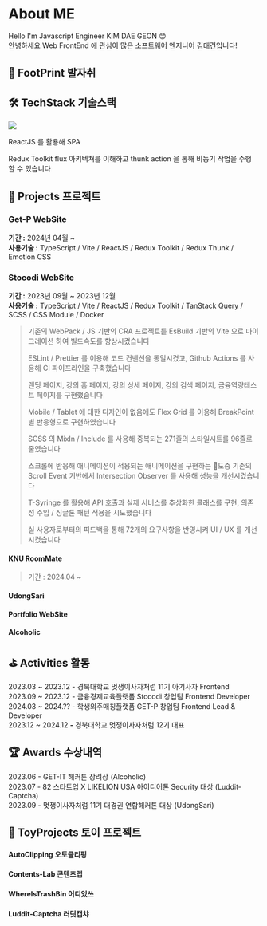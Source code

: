 # About ME

Hello I'm Javascript Engineer KIM DAE GEON 😊\
안녕하세요 Web FrontEnd 에 관심이 많은 소프트웨어 엔지니어 김대건입니다!



## 🦶 FootPrint 발자취



## 🛠️ TechStack 기술스택

![](https://img.shields.io/badge/REACT\_JS-151515?style=for-the-badge\&logo=react\&logoColor=61DAFB)

ReactJS 를 활용해 SPA&#x20;

Redux Toolkit  flux 아키텍쳐를 이해하고 thunk action 을 통해 비동기 작업을 수행 할 수 있습니다

## 📖 Projects 프로젝트

### Get-P WebSite

**기간 :** 2024년 04월 \~\
**사용기술 :** TypeScript / Vite / ReactJS / Redux Toolkit / Redux Thunk / Emotion CSS

>

### Stocodi WebSite

**기간 :** 2023년 09월 \~ 2023년 12월\
**사용기술 :** TypeScript / Vite / ReactJS / Redux Toolkit / TanStack Query / SCSS / CSS Module / Docker

> 기존의 WebPack / JS 기반의 CRA 프로젝트를 EsBuild 기반의 Vite 으로 마이그레이션 하여 빌드속도를 향상시켰습니다
>
> ESLint / Prettier 를 이용해 코드 컨벤션을 통일시켰고, Github Actions 를 사용해 CI 파이프라인을 구축했습니다
>
> 랜딩 페이지, 강의 홈 페이지, 강의 상세 페이지, 강의 검색 페이지, 금융역량테스트 페이지를 구현했습니다
>
> Mobile / Tablet 에 대한 디자인이 없음에도 Flex Grid 를 이용해 BreakPoint 별 반응형으로 구현하였습니다
>
> SCSS 의 MixIn / Include 를 사용해 중복되는 271줄의 스타일시트를 96줄로 줄였습니다
>
> 스크롤에 반응해 애니메이션이 적용되는 애니메이션을 구현하는 도중 기존의 Scroll Event 기반에서 Intersection Observer 를 사용해 성능을 개선시켰습니다
>
> T-Syringe 를 활용해 API 호출과 실제 서비스를 추상화한 클래스를 구현, 의존성 주입 / 싱글톤 패턴 적용을 시도했습니다
>
> 실 사용자로부터의 피드백을 통해 72개의 요구사항을 반영시켜 UI / UX 를 개선시켰습니다

#### KNU RoomMate

> 기간 : 2024.04 \~&#x20;

#### UdongSari

>

#### Portfolio WebSite

>

#### Alcoholic

>





## ⛳️ Activities 활동

2023.03 \~ 2023.12 - 경북대학교 멋쟁이사자처럼 11기 아기사자 Frontend\
2023.09 \~ 2023.12 - 금융경제교육플랫폼 Stocodi 창업팀 Frontend Developer\
2024.03 \~ 2024.?? - 학생외주매칭플랫폼 GET-P 창업팀 Frontend Lead & Developer\
2023.12 \~ 2024.12 **-** 경북대학교 멋쟁이사자처럼 12기 대표



## 🏆 Awards 수상내역

2023.06 - GET-IT 해커톤 장려상 (Alcoholic)\
2023.07 - 82 스타트업 X LIKELION USA 아이디어톤 Security 대상 (Luddit-Captcha)\
2023.09 - 멋쟁이사자처럼 11기 대경권 연합해커톤 대상 (UdongSari)



## 🍼 ToyProjects 토이 프로젝트

#### AutoClipping 오토클리핑

>

#### Contents-Lab 콘텐츠랩

>

#### WhereIsTrashBin 어디있쓰

>

#### Luddit-Captcha 러딧캡챠

>
